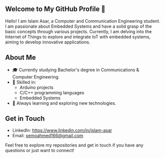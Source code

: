 ## Welcome to My GitHub Profile 👋
Hello! I am Islam Asar, a Computer and Communication Engineering student. I am passionate about Embedded Systems and have a solid grasp of the basic concepts through various projects. Currently, I am delving into the Internet of Things to explore and integrate IoT with embedded systems, aiming to develop innovative applications.

## About Me
- 🎓 Currently studying Bachelor's degree in Communications & Computer Engineering.
- 🔧 Skilled in:
  - Arduino projects
  - C/C++ programming languages
  -  Embedded Systems
- 🌱 Always learning and exploring new technologies.

## Get in Touch
- LinkedIn: https://www.linkedin.com/in/islam-asar
- Email: semoahmed166@gmail.com 

Feel free to explore my repositories and get in touch if you have any questions or just want to connect!

<!--
**Eng-Semo2004/Eng-Semo2004** is a ✨ _special_ ✨ repository because its `README.md` (this file) appears on your GitHub profile.

Here are some ideas to get you started:

- 🔭 I’m currently working on ...
- 🌱 I’m currently learning ...
- 👯 I’m looking to collaborate on ...
- 🤔 I’m looking for help with ...
- 💬 Ask me about ...
- 📫 How to reach me: ...
- 😄 Pronouns: ...
- ⚡ Fun fact: ...
-->
